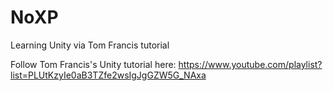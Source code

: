 # NoXP
Learning Unity via Tom Francis tutorial


Follow Tom Francis's Unity tutorial here:
https://www.youtube.com/playlist?list=PLUtKzyIe0aB3TZfe2wsIgJgGZW5G_NAxa
